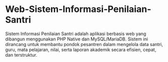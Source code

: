 # Web-Sistem-Informasi-Penilaian-Santri
Sistem Informasi Penilaian Santri adalah aplikasi berbasis web yang dibangun menggunakan PHP Native dan MySQL/MariaDB. Sistem ini dirancang untuk membantu pondok pesantren dalam mengelola data santri, guru, mata pelajaran, nilai, serta laporan akademik secara efisien, cepat, dan terstruktur.
